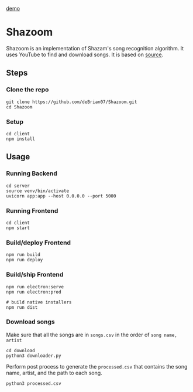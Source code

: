 [demo](https://debrian07.github.io/Shazoom/)
# Shazoom
Shazoom is an implementation of Shazam's song recognition algorithm. It uses YouTube to find and download songs. It is based on [source](https://github.com/cgzirim/seek-tune).
## Steps
### Clone the repo
```
git clone https://github.com/deBrian07/Shazoom.git
cd Shazoom
```
### Setup 
```
cd client
npm install
```
## Usage
### Running Backend
```
cd server
source venv/bin/activate
uvicorn app:app --host 0.0.0.0 --port 5000
```
### Running Frontend 
```
cd client
npm start
```
### Build/deploy Frontend
```
npm run build
npm run deploy
```
### Build/ship Frontend
```
npm run electron:serve
npm run electron:prod

# build native installers
npm run dist
```

### Download songs
Make sure that all the songs are in `songs.csv` in the order of `song name, artist`
```
cd download
python3 downloader.py
```
Perform post process to generate the `processed.csv` that contains the song name, artist, and the path to each song.
```
python3 processed.csv
```